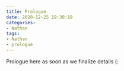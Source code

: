 ```yaml
---
title: Prologue
date: 2020-12-25 19:30:19
categories: 
- Nathan
tags:
- Nathan
- prologue
---
```

Prologue here as soon as we finalize details (:
